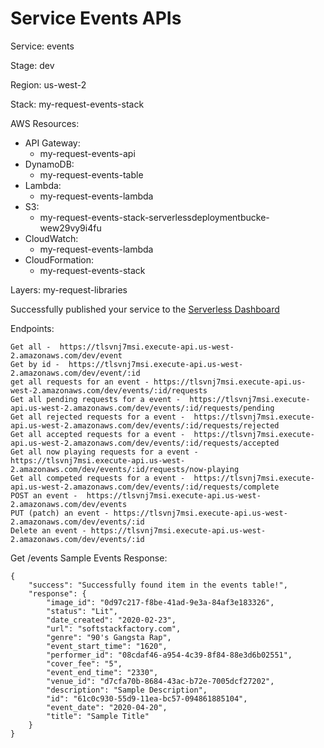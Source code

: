 # Service Events APIs

Service: events

Stage: dev

Region: us-west-2

Stack: my-request-events-stack

AWS Resources: 
   - API Gateway:
        - my-request-events-api
   - DynamoDB:
        - my-request-events-table
   - Lambda: 
        - my-request-events-lambda
   - S3:
        - my-request-events-stack-serverlessdeploymentbucke-wew29vy9i4fu
   - CloudWatch:
        - my-request-events-lambda
   - CloudFormation: 
        - my-request-events-stack

Layers: my-request-libraries

Successfully published your service to the [Serverless Dashboard](https://dashboard.serverless.com/tenants/softstack/applications/my-request/services/events/stage/dev/region/us-west-2)

Endpoints:

    Get all -  https://tlsvnj7msi.execute-api.us-west-2.amazonaws.com/dev/event
    Get by id -  https://tlsvnj7msi.execute-api.us-west-2.amazonaws.com/dev/event/:id
    get all requests for an event - https://tlsvnj7msi.execute-api.us-west-2.amazonaws.com/dev/events/:id/requests
    Get all pending requests for a event -  https://tlsvnj7msi.execute-api.us-west-2.amazonaws.com/dev/events/:id/requests/pending
    Get all rejected requests for a event -  https://tlsvnj7msi.execute-api.us-west-2.amazonaws.com/dev/events/:id/requests/rejected
    Get all accepted requests for a event -  https://tlsvnj7msi.execute-api.us-west-2.amazonaws.com/dev/events/:id/requests/accepted
    Get all now playing requests for a event -  https://tlsvnj7msi.execute-api.us-west-2.amazonaws.com/dev/events/:id/requests/now-playing
    Get all competed requests for a event -  https://tlsvnj7msi.execute-api.us-west-2.amazonaws.com/dev/events/:id/requests/complete
    POST an event -  https://tlsvnj7msi.execute-api.us-west-2.amazonaws.com/dev/events
    PUT (patch) an event - https://tlsvnj7msi.execute-api.us-west-2.amazonaws.com/dev/events/:id
    Delete an event - https://tlsvnj7msi.execute-api.us-west-2.amazonaws.com/dev/events/:id

Get /events 
Sample Events Response:

    {
        "success": "Successfully found item in the events table!",
        "response": {
            "image_id": "0d97c217-f8be-41ad-9e3a-84af3e183326",
            "status": "Lit",
            "date_created": "2020-02-23",
            "url": "softstackfactory.com",
            "genre": "90's Gangsta Rap",
            "event_start_time": "1620",
            "performer_id": "08cdaf46-a954-4c39-8f84-88e3d6b02551",
            "cover_fee": "5",
            "event_end_time": "2330",
            "venue_id": "d7cfa70b-8684-43ac-b72e-7005dcf27202",
            "description": "Sample Description",
            "id": "61c0c930-55d9-11ea-bc57-094861885104",
            "event_date": "2020-04-20",
            "title": "Sample Title"
        }
    }



